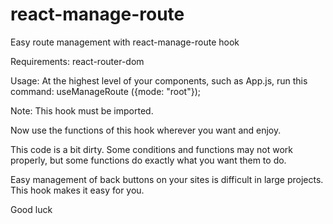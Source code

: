 # react-manage-route
Easy route management with react-manage-route hook

Requirements:
react-router-dom

Usage:
At the highest level of your components, such as App.js, run this command: useManageRoute ({mode: "root"});

Note: This hook must be imported.

Now use the functions of this hook wherever you want and enjoy.

This code is a bit dirty. Some conditions and functions may not work properly, but some functions do exactly what you want them to do.

Easy management of back buttons on your sites is difficult in large projects. This hook makes it easy for you.

Good luck
